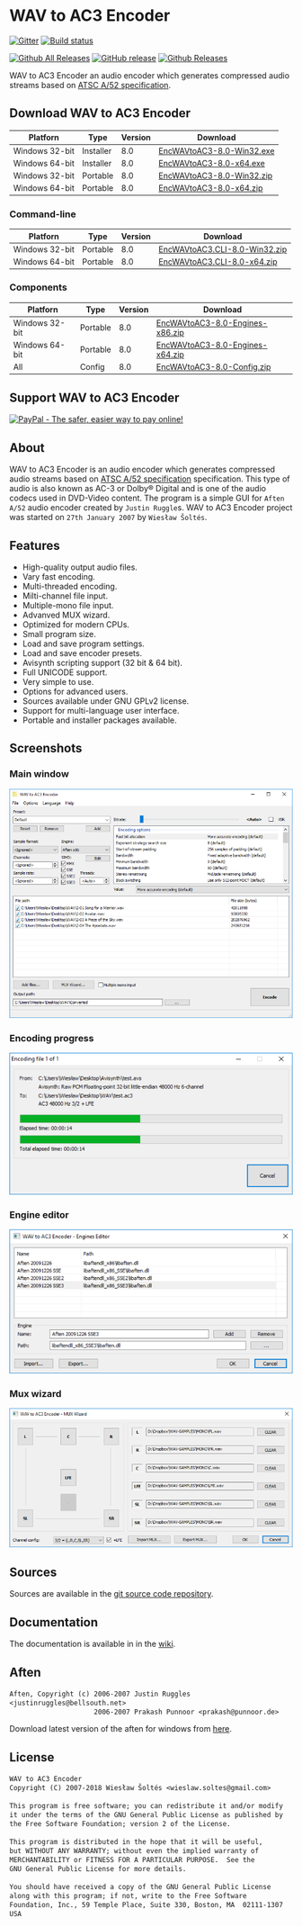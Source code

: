 ﻿# WAV to AC3 Encoder

[![Gitter](https://badges.gitter.im/wieslawsoltes/wavtoac3encoder.svg)](https://gitter.im/wieslawsoltes/wavtoac3encoder?utm_source=badge&utm_medium=badge&utm_campaign=pr-badge)
[![Build status](https://ci.appveyor.com/api/projects/status/xgpr76v102iu86wr/branch/master?svg=true)](https://ci.appveyor.com/project/wieslawsoltes/wavtoac3encoder/branch/master)

[![Github All Releases](https://img.shields.io/github/downloads/wieslawsoltes/wavtoac3encoder/total.svg)](https://github.com/wieslawsoltes/wavtoac3encoder)
[![GitHub release](https://img.shields.io/github/release/wieslawsoltes/wavtoac3encoder.svg)](https://github.com/wieslawsoltes/wavtoac3encoder)
[![Github Releases](https://img.shields.io/github/downloads/wieslawsoltes/wavtoac3encoder/latest/total.svg)](https://github.com/wieslawsoltes/wavtoac3encoder)

WAV to AC3 Encoder an audio encoder which generates compressed audio streams based on [ATSC A/52 specification](https://en.wikipedia.org/wiki/Dolby_Digital).

## Download WAV to AC3 Encoder

| Platforn              | Type        | Version       | Download                                                                                                                                     |
|-----------------------|-------------|---------------|----------------------------------------------------------------------------------------------------------------------------------------------|
| Windows 32-bit        | Installer   | 8.0           | [EncWAVtoAC3-8.0-Win32.exe](https://github.com/wieslawsoltes/wavtoac3encoder/releases/download/8.0/EncWAVtoAC3-8.0-Win32.exe)                |
| Windows 64-bit        | Installer   | 8.0           | [EncWAVtoAC3-8.0-x64.exe](https://github.com/wieslawsoltes/wavtoac3encoder/releases/download/8.0/EncWAVtoAC3-8.0-x64.exe)                    |
| Windows 32-bit        | Portable    | 8.0           | [EncWAVtoAC3-8.0-Win32.zip](https://github.com/wieslawsoltes/wavtoac3encoder/releases/download/8.0/EncWAVtoAC3-8.0-Win32.zip)                |
| Windows 64-bit        | Portable    | 8.0           | [EncWAVtoAC3-8.0-x64.zip](https://github.com/wieslawsoltes/wavtoac3encoder/releases/download/8.0/EncWAVtoAC3-8.0-x64.zip)                    |

### Command-line

| Platforn              | Type        | Version       | Download                                                                                                                                     |
|-----------------------|-------------|---------------|----------------------------------------------------------------------------------------------------------------------------------------------|
| Windows 32-bit        | Portable    | 8.0           | [EncWAVtoAC3.CLI-8.0-Win32.zip](https://github.com/wieslawsoltes/wavtoac3encoder/releases/download/8.0/EncWAVtoAC3.CLI-8.0-Win32.zip)                |
| Windows 64-bit        | Portable    | 8.0           | [EncWAVtoAC3.CLI-8.0-x64.zip](https://github.com/wieslawsoltes/wavtoac3encoder/releases/download/8.0/EncWAVtoAC3.CLI-8.0-x64.zip)                    |

### Components

| Platforn              | Type        | Version       | Download                                                                                                                                     |
|-----------------------|-------------|---------------|----------------------------------------------------------------------------------------------------------------------------------------------|
| Windows 32-bit        | Portable    | 8.0           | [EncWAVtoAC3-8.0-Engines-x86.zip](https://github.com/wieslawsoltes/wavtoac3encoder/releases/download/8.0/EncWAVtoAC3-8.0-Engines-x86.zip)    |
| Windows 64-bit        | Portable    | 8.0           | [EncWAVtoAC3-8.0-Engines-x64.zip](https://github.com/wieslawsoltes/wavtoac3encoder/releases/download/8.0/EncWAVtoAC3-8.0-Engines-x64.zip)    |
| All                   | Config      | 8.0           | [EncWAVtoAC3-8.0-Config.zip](https://github.com/wieslawsoltes/wavtoac3encoder/releases/download/8.0/EncWAVtoAC3-8.0-Config.zip)              |

## Support WAV to AC3 Encoder

[![PayPal - The safer, easier way to pay online!](https://www.paypalobjects.com/en_US/i/btn/btn_donate_SM.gif)](https://www.paypal.com/cgi-bin/webscr?cmd=_s-xclick&hosted_button_id=GFQMG36HPYT6W)

## About

WAV to AC3 Encoder is an audio encoder which generates compressed 
audio streams based on [ATSC A/52 specification](https://en.wikipedia.org/wiki/Dolby_Digital) specification. This type of audio 
is also known as AC-3 or Dolby® Digital and is one of the audio codecs 
used in DVD-Video content. The program is a simple GUI for `Aften` `A/52` 
audio encoder  created by `Justin Ruggle`s. WAV to AC3 Encoder 
project was started on `27th January 2007` by `Wiesław Šoltés`.

## Features

* High-quality output audio files.
* Vary fast encoding.
* Multi-threaded encoding.
* Milti-channel file input.
* Multiple-mono file input.
* Advanved MUX wizard.
* Optimized for modern CPUs.
* Small program size.
* Load and save program settings.
* Load and save encoder presets.
* Avisynth scripting support (32 bit & 64 bit).
* Full UNICODE support.
* Very simple to use.
* Options for advanced users.
* Sources available under GNU GPLv2 license.
* Support for multi-language user interface.
* Portable and installer packages available.

## Screenshots

### Main window

[![Main Window](screenshots/MainWindow.png)](https://github.com/wieslawsoltes/wavtoac3encoder/blob/master/screenshots/MainWindow.png)

### Encoding progress

[![Encoding Progress](screenshots/EncodingProgress.png)](https://github.com/wieslawsoltes/wavtoac3encoder/blob/master/screenshots/EncodingProgress.png)

### Engine editor

[![Engine Editor](screenshots/EngineEditor.png)](https://github.com/wieslawsoltes/wavtoac3encoder/blob/master/screenshots/EngineEditor.png)

### Mux wizard

[![Mux Wizard](screenshots/MuxWizard.png)](https://github.com/wieslawsoltes/wavtoac3encoder/blob/master/screenshots/MuxWizard.png)

## Sources

Sources are available in the [git source code repository](https://github.com/wieslawsoltes/wavtoac3encoder/).

## Documentation

The documentation is available in in the [wiki](https://github.com/wieslawsoltes/wavtoac3encoder/wiki).

## Aften

```
Aften, Copyright (c) 2006-2007 Justin Ruggles <justinruggles@bellsouth.net>
                     2006-2007 Prakash Punnoor <prakash@punnoor.de>
```
Download latest version of the aften for windows from [here](https://github.com/wieslawsoltes/AftenWindowsBuilds/releases).

## License

```
WAV to AC3 Encoder
Copyright (C) 2007-2018 Wiesław Šoltés <wieslaw.soltes@gmail.com>

This program is free software; you can redistribute it and/or modify
it under the terms of the GNU General Public License as published by
the Free Software Foundation; version 2 of the License.

This program is distributed in the hope that it will be useful,
but WITHOUT ANY WARRANTY; without even the implied warranty of
MERCHANTABILITY or FITNESS FOR A PARTICULAR PURPOSE.  See the
GNU General Public License for more details.

You should have received a copy of the GNU General Public License
along with this program; if not, write to the Free Software
Foundation, Inc., 59 Temple Place, Suite 330, Boston, MA  02111-1307  USA
```
